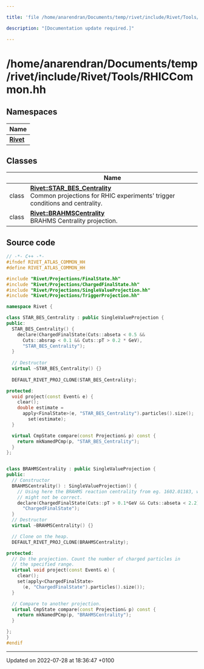```yaml
---

title: 'file /home/anarendran/Documents/temp/rivet/include/Rivet/Tools/RHICCommon.hh'

description: "[Documentation update required.]"

---
```


# /home/anarendran/Documents/temp/rivet/include/Rivet/Tools/RHICCommon.hh



## Namespaces

| Name           |
| -------------- |
| **[Rivet](/documentation/code/namespaces/namespacerivet/)**  |

## Classes

|                | Name           |
| -------------- | -------------- |
| class | **[Rivet::STAR_BES_Centrality](/documentation/code/classes/classrivet_1_1star__bes__centrality/)** <br>Common projections for RHIC experiments' trigger conditions and centrality.  |
| class | **[Rivet::BRAHMSCentrality](/documentation/code/classes/classrivet_1_1brahmscentrality/)** <br>BRAHMS Centrality projection.  |




## Source code

```cpp
// -*- C++ -*-
#ifndef RIVET_ATLAS_COMMON_HH
#define RIVET_ATLAS_COMMON_HH

#include "Rivet/Projections/FinalState.hh"
#include "Rivet/Projections/ChargedFinalState.hh"
#include "Rivet/Projections/SingleValueProjection.hh"
#include "Rivet/Projections/TriggerProjection.hh"

namespace Rivet {

class STAR_BES_Centrality : public SingleValueProjection {
public:
  STAR_BES_Centrality() {
    declare(ChargedFinalState(Cuts::abseta < 0.5 &&
      Cuts::absrap < 0.1 && Cuts::pT > 0.2 * GeV),
      "STAR_BES_Centrality");
  }
  
  // Destructor
  virtual ~STAR_BES_Centrality() {}
  
  DEFAULT_RIVET_PROJ_CLONE(STAR_BES_Centrality);

protected:
  void project(const Event& e) {
    clear();
    double estimate = 
      apply<FinalState>(e, "STAR_BES_Centrality").particles().size();
        set(estimate);
  }

  virtual CmpState compare(const Projection& p) const {
    return mkNamedPCmp(p, "STAR_BES_Centrality");
  }
};


class BRAHMSCentrality : public SingleValueProjection {
public:
  // Constructor
  BRAHMSCentrality() : SingleValueProjection() {
    // Using here the BRAHMS reaction centrality from eg. 1602.01183, which
    // might not be correct.
    declare(ChargedFinalState(Cuts::pT > 0.1*GeV && Cuts::abseta < 2.2),
      "ChargedFinalState");
  }
  // Destructor
  virtual ~BRAHMSCentrality() {}

  // Clone on the heap.
  DEFAULT_RIVET_PROJ_CLONE(BRAHMSCentrality);

protected:
  // Do the projection. Count the number of charged particles in
  // the specified range.
  virtual void project(const Event& e) {
    clear();
    set(apply<ChargedFinalState>
      (e, "ChargedFinalState").particles().size());
  }

  // Compare to another projection.
  virtual CmpState compare(const Projection& p) const {
    return mkNamedPCmp(p, "BRAHMSCentrality");
  }

};
}
#endif
```


-------------------------------

Updated on 2022-07-28 at 18:36:47 +0100
